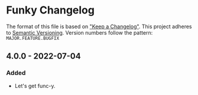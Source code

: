 # Funky Changelog

The format of this file is based on ["Keep a Changelog"](http://keepachangelog.com/). This project adheres to [Semantic Versioning](http://semver.org/). Version numbers follow the pattern: `MAJOR.FEATURE.BUGFIX`

## 4.0.0 - 2022-07-04

### Added

- Let's get func-y.
